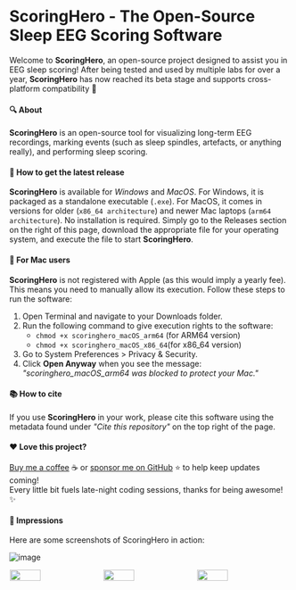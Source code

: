 # ScoringHero - The Open-Source Sleep EEG Scoring Software
Welcome to **ScoringHero**, an open-source project designed to assist you in EEG sleep scoring! After being tested and used by multiple labs for over a year, **ScoringHero** has now reached its beta stage and  supports cross-platform compatibility 🚀

#### 🔍 About
**ScoringHero** is an open-source tool for visualizing long-term EEG recordings, marking events (such as sleep spindles, artefacts, or anything really), and performing sleep scoring.

#### 🚀 How to get the latest release
**ScoringHero** is available for *Windows* and *MacOS*. For Windows, it is packaged as a standalone executable (`.exe`). For MacOS, it comes in versions for older (`x86_64 architecture`) and newer Mac laptops (`arm64 architecture`).
No installation is required. Simply go to the Releases section on the right of this page, download the appropriate file for your operating system, and execute the file to start **ScoringHero**.

#### 🍏 For Mac users
**ScoringHero** is not registered with Apple (as this would imply a yearly fee). This means you need to manually allow its execution. Follow these steps to run the software:
1) Open Terminal and navigate to your Downloads folder.
2) Run the following command to give execution rights to the software:
   - `chmod +x scoringhero_macOS_arm64` (for ARM64 version)
   - `chmod +x scoringhero_macOS_x86_64`(for x86_64 version)
3) Go to System Preferences > Privacy & Security.
4) Click **Open Anyway** when you see the message: *"scoringhero_macOS_arm64 was blocked to protect your Mac."*

#### 📚 How to cite
If you use **ScoringHero** in your work, please cite this software using the metadata found under *"Cite this repository"* on the top right of the page.

#### ❤️ Love this project?
[Buy me a coffee](https://ko-fi.com/Svennonito) ☕️ or [sponsor me on GitHub](https://github.com/sponsors/SvennoNito) ⭐️  to help keep updates coming! <br>
Every little bit fuels late-night coding sessions, thanks for being awesome! ✨

#### 📸 Impressions
Here are some screenshots of ScoringHero in action:

![image](https://github.com/user-attachments/assets/64c659d6-ee63-456f-894b-f20b446c931c)

<div style="display: flex; justify-content: space-around;"> 
  <img src="https://github.com/user-attachments/assets/5668a86b-276c-470a-852c-80e62c2d9a78" width="33%" /> 
  <img src="https://github.com/user-attachments/assets/f22a1a92-1872-4e7f-a72e-cff0a347d8e7" width="33%" /> 
  <img src="https://github.com/user-attachments/assets/059ca1e9-1c3f-4b05-9278-f91909de4583" width="33%" />
</div>



